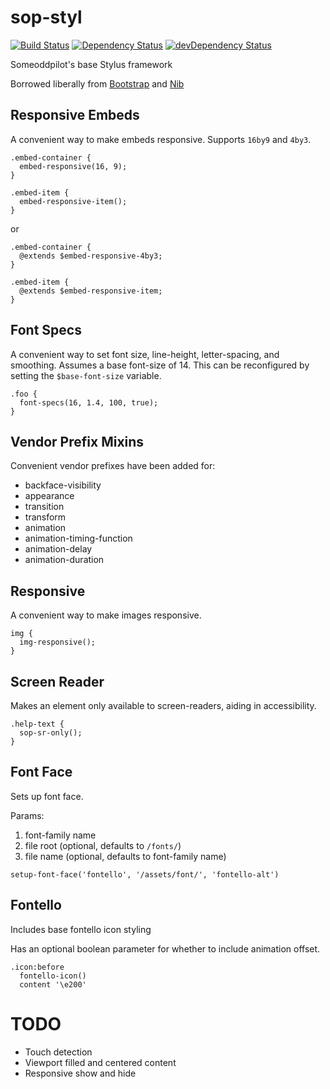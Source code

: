sop-styl
========

[![Build Status](https://travis-ci.org/SomeoddpilotInc/sop-styl.svg?branch=master)](https://travis-ci.org/SomeoddpilotInc/sop-styl)
[![Dependency Status](https://david-dm.org/SomeoddpilotInc/sop-styl.svg)](https://david-dm.org/SomeoddpilotInc/sop-styl)
[![devDependency Status](https://david-dm.org/SomeoddpilotInc/sop-styl/dev-status.svg)](https://david-dm.org/SomeoddpilotInc/sop-styl#info=devDependencies)

Someoddpilot's base Stylus framework

Borrowed liberally from [Bootstrap](http://getbootstrap.com) and [Nib](https://github.com/tj/nib)

## Responsive Embeds

A convenient way to make embeds responsive. Supports `16by9` and `4by3`.

```stylus
.embed-container {
  embed-responsive(16, 9);
}

.embed-item {
  embed-responsive-item();
}
```

or

```stylus
.embed-container {
  @extends $embed-responsive-4by3;
}

.embed-item {
  @extends $embed-responsive-item;
}
```

## Font Specs

A convenient way to set font size, line-height, letter-spacing, and smoothing. Assumes a base font-size of 14. This can be reconfigured by setting the `$base-font-size` variable.

```stylus
.foo {
  font-specs(16, 1.4, 100, true);
}
```

## Vendor Prefix Mixins

Convenient vendor prefixes have been added for:

* backface-visibility
* appearance
* transition
* transform
* animation
* animation-timing-function
* animation-delay
* animation-duration

## Responsive

A convenient way to make images responsive.

```stylus
img {
  img-responsive();
}
```

## Screen Reader

Makes an element only available to screen-readers, aiding in accessibility.

```stylus
.help-text {
  sop-sr-only();
}
```

## Font Face

Sets up font face.

Params:

1. font-family name
2. file root (optional, defaults to `/fonts/`)
3. file name (optional, defaults to font-family name)

```stylus
setup-font-face('fontello', '/assets/font/', 'fontello-alt')
```

## Fontello

Includes base fontello icon styling

Has an optional boolean parameter for whether to include animation offset.

```stylus
.icon:before
  fontello-icon()
  content '\e200'
```

# TODO

* Touch detection
* Viewport filled and centered content
* Responsive show and hide
